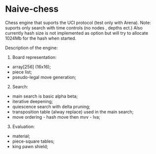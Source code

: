 # Naive-chess
Chess engine that suports the UCI protocol (test only with Arena).
Note: suports only search with time controls (no nodes , depths ect.) 
Also currently hash size is not implemented as option 
but will try to allocate 1024Mb for the hash when started.

Description of the engine:

  1. Board representation: 
   - array[256] (16x16); 
   - piece list;
   - pseudo-legal move generation;
  
  2. Search:
   - main search is basic alpha beta;
   - iterative deepening;
   - quiescence search with delta pruning;
   - transposition table (alway replace) used in the main search;
   - move ordering - hash move then mvv - lva;
   
  3. Evaluation:
   - material;
   - piece-square tables;
   - king pawn shield;
  
  
